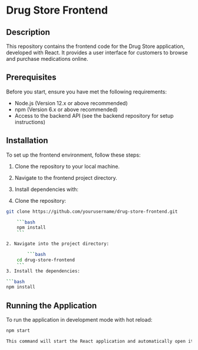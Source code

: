 # Drug Store Frontend

## Description

This repository contains the frontend code for the Drug Store application, developed with React. It provides a user interface for customers to browse and purchase medications online.

## Prerequisites

Before you start, ensure you have met the following requirements:
- Node.js (Version 12.x or above recommended)
- npm (Version 6.x or above recommended)
- Access to the backend API (see the backend repository for setup instructions)

## Installation

To set up the frontend environment, follow these steps:

1. Clone the repository to your local machine.
2. Navigate to the frontend project directory.
3. Install dependencies with:

1. Clone the repository:
```bash
git clone https://github.com/yourusername/drug-store-frontend.git

    ```bash
    npm install
    ```

2. Navigate into the project directory:

        ```bash
    cd drug-store-frontend
    ```
3. Install the dependencies:

```bash
npm install
```

## Running the Application

To run the application in development mode with hot reload:

```bash
npm start

This command will start the React application and automatically open it in your default web browser. By default, the application runs on http://localhost:3000.